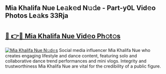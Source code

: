 ## Mia Khalifa Nue Le𝚊k𝚎d N𝚞𝚍e - Part-y0L Vid𝚎o Photos Le𝚊ks 33Rja

# <h2><a href="http://fb7iucg.evod.top/?m=Mia+Khalifa+Nue">🔗 👉🔴 Mia Khalifa Nue Vid𝚎o Ph𝚘t𝚘s</a></h2>

[![Mia Khalifa Nue N𝚞d𝚎s](https://i.imgur.com/8V9OHl7.gif)](http://fb7iucg.evod.top/?m=Mia+Khalifa+Nue)
Social media influencer Mia Khalifa Nue who creates engaging lifestyle and dance content, featuring solo and collaborative dance trend performances and mini vlogs. Integrity and trustworthiness Mia Khalifa Nue are vital for the credibility of a public figure. 
